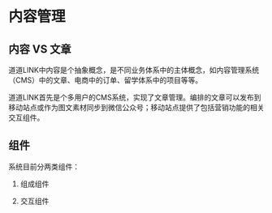 # 内容管理

## 内容 VS 文章

道道LINK中内容是个抽象概念，是不同业务体系中的主体概念，如内容管理系统（CMS）中的文章、电商中的订单、留学体系中的项目等等。

道道LINK首先是个多用户的CMS系统，实现了文章管理。编排的文章可以发布到移动站点或作为图文素材同步到微信公众号；移动站点提供了包括营销功能的相关交互组件。

## 组件

系统目前分两类组件：  

1. 组成组件

2. 交互组件



